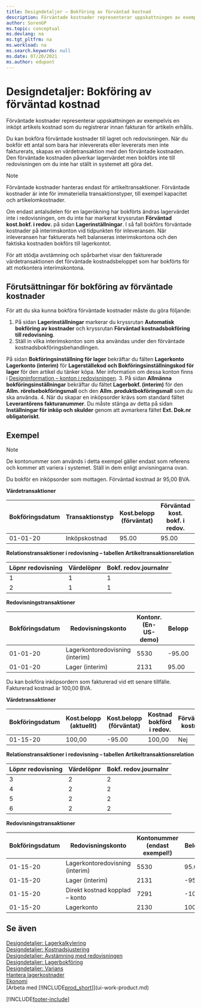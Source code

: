 ```yaml
---
title: Designdetaljer – Bokföring av förväntad kostnad
description: Förväntade kostnader representerar uppskattningen av exempelvis en inköpt artikels kostnad som du registrerar innan fakturan för artikeln erhålls.
author: SorenGP
ms.topic: conceptual
ms.devlang: na
ms.tgt_pltfrm: na
ms.workload: na
ms.search.keywords: null
ms.date: 07/20/2021
ms.author: edupont
---
```

# <a name="design-details-expected-cost-posting"></a>Designdetaljer: Bokföring av förväntad kostnad
Förväntade kostnader representerar uppskattningen av exempelvis en inköpt artikels kostnad som du registrerar innan fakturan för artikeln erhålls.  

 Du kan bokföra förväntade kostnader till lagret och redovisningen. När du bokför ett antal som bara har inlevererats eller levererats men inte fakturerats, skapas en värdetransaktion med den förväntade kostnaden. Den förväntade kostnaden påverkar lagervärdet men bokförs inte till redovisningen om du inte har ställt in systemet att göra det.  

> [!NOTE]  
>  Förväntade kostnader hanteras endast för artikeltransaktioner. Förväntade kostnader är inte för immateriella transaktionstyper, till exempel kapacitet och artikelomkostnader.  

 Om endast antalsdelen för en lagerökning har bokförts ändras lagervärdet inte i redovisningen, om du inte har markerat kryssrutan **Förväntad kost.bokf. i redov.** på sidan **Lagerinställningar**. I så fall bokförs förväntade kostnader på interimskonton vid tidpunkten för inleveransen. När inleveransen har fakturerats helt balanseras interimskontona och den faktiska kostnaden bokförs till lagerkontot.  

 För att stödja avstämning och spårbarhet visar den fakturerade värdetransaktionen det förväntade kostnadsbeloppet som har bokförts för att motkontera interimskontona.  

## <a name="prerequisites-for-posting-expected-costs"></a>Förutsättningar för bokföring av förväntade kostnader

För att du ska kunna bokföra förväntade kostnader måste du göra följande:
1. På sidan **Lagerinställningar** markerar du kryssrutan **Automatisk bokföring av kostnader** och kryssrutan **Förväntad kostnadsbokföring till redovisning**.
2. Ställ in vilka interimskonton som ska användas under den förväntade kostnadsbokföringsbehandlingen.  

  På sidan **Bokföringsinställning för lager** bekräftar du fälten **Lagerkonto** **Lagerkonto (interim)** för **Lagerställekod och Bokföringsinställningskod för lager** för den artikel du tänker köpa. Mer information om dessa konton finns i [Designinformation – konton i redovisningen](design-details-accounts-in-the-general-ledger.md).
3. På sidan **Allmänna bokföringsinställningar** bekräftar du fältet **Lagerbokf. (interim)** för den **Allm. rörelsebokföringsmall** och den **Allm. produktbokföringsmall** som du ska använda.
4. När du skapar en inköpsorder krävs som standard fältet **Leverantörens fakturanummer**. Du måste stänga av detta på sidan **Inställningar för inköp och skulder** genom att avmarkera fältet **Ext. Dok.nr obligatoriskt**.

## <a name="example"></a>Exempel

> [!NOTE]  
> De kontonummer som används i detta exempel gäller endast som referens och kommer att variera i systemet. Ställ in dem enligt anvisningarna ovan.

Du bokför en inköpsorder som mottagen. Förväntad kostnad är 95,00 BVA.  

 **Värdetransaktioner**  

|Bokföringsdatum|Transaktionstyp|Kost.belopp (förväntat)|Förväntad kost. bokf. i redov.|Förväntad kostnad|Artikeltrans.löpnr|Löpnr|  
|------------------|----------------|------------------------------|----------------------------------|-------------------|---------------------------|---------------|  
|01-01-20|Inköpskostnad|95.00|95.00|Ja|1|1|  

 **Relationstransaktioner i redovisning – tabellen Artikeltransaktionsrelation**  

|Löpnr redovisning|Värdelöpnr|Bokf. redov.journalnr|  
|--------------------|---------------------|-----------------------|  
|1|1|1|  
|2|1|1|  

 **Redovisningstransaktioner**  

|Bokföringsdatum|Redovisningskonto|Kontonr. (En-US-demo)|Belopp|Löpnr|  
|------------------|------------------|---------------------------------|------------|---------------|  
|01-01-20|Lagerkontoredovisning (interim)|5530|-95.00|2|  
|01-01-20|Lager (interim)|2131|95.00|1|  

 Du kan bokföra inköpsordern som fakturerad vid ett senare tillfälle. Fakturerad kostnad är 100,00 BVA.  

 **Värdetransaktioner**  

|Bokföringsdatum|Kost.belopp (aktuellt)|Kost.belopp (förväntat)|Kostnad bokförd i redov.|Förväntad kostnad|Artikeltrans.löpnr|Löpnr|  
|------------------|----------------------------|------------------------------|-------------------------|-------------------|---------------------------|---------------|  
|01-15-20|100,00|-95.00|100,00|Nej|1|2|  

 **Relationstransaktioner i redovisning – tabellen Artikeltransaktionsrelation**  

|Löpnr redovisning|Värdelöpnr|Bokf. redov.journalnr|  
|--------------------|---------------------|-----------------------|  
|3|2|2|  
|4|2|2|  
|5|2|2|  
|6|2|2|  

 **Redovisningstransaktioner**  

|Bokföringsdatum|Redovisningskonto|Kontonummer (endast exempel!)|Belopp|Löpnr|  
|------------------|------------------|---------------------------------|------------|---------------|  
|01-15-20|Lagerkontoredovisning (interim)|5530|95.00|4|  
|01-15-20|Lager (interim)|2131|-95.00|3|  
|01-15-20|Direkt kostnad kopplad – konto|7291|-100|6|  
|01-15-20|Lagerkonto|2130|100|5|  

## <a name="see-also"></a>Se även
 [Designdetaljer: Lagerkalkylering](design-details-inventory-costing.md)   
 [Designdetaljer: Kostnadsjustering](design-details-cost-adjustment.md)   
 [Designdetaljer: Avstämning med redovisningen](design-details-reconciliation-with-the-general-ledger.md)   
 [Designdetaljer: Lagerbokföring](design-details-inventory-posting.md)   
 [Designdetaljer: Varians](design-details-variance.md)  
 [Hantera lagerkostnader](finance-manage-inventory-costs.md)  
 [Ekonomi](finance.md)  
 [Arbeta med [!INCLUDE[prod_short](includes/prod_short.md)]](ui-work-product.md)


[!INCLUDE[footer-include](includes/footer-banner.md)]
